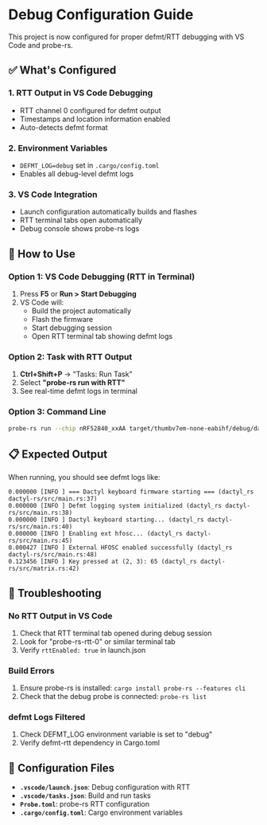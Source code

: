 # Debug Configuration Guide

This project is now configured for proper defmt/RTT debugging with VS Code and probe-rs.

## ✅ What's Configured

### 1. **RTT Output in VS Code Debugging**
- RTT channel 0 configured for defmt output
- Timestamps and location information enabled
- Auto-detects defmt format

### 2. **Environment Variables**
- `DEFMT_LOG=debug` set in `.cargo/config.toml`
- Enables all debug-level defmt logs

### 3. **VS Code Integration**
- Launch configuration automatically builds and flashes
- RTT terminal tabs open automatically
- Debug console shows probe-rs logs

## 🚀 How to Use

### **Option 1: VS Code Debugging (RTT in Terminal)**
1. Press **F5** or **Run > Start Debugging**
2. VS Code will:
   - Build the project automatically
   - Flash the firmware
   - Start debugging session
   - Open RTT terminal tab showing defmt logs

### **Option 2: Task with RTT Output**
1. **Ctrl+Shift+P** → "Tasks: Run Task"
2. Select **"probe-rs run with RTT"**
3. See real-time defmt logs in terminal

### **Option 3: Command Line**
```bash
probe-rs run --chip nRF52840_xxAA target/thumbv7em-none-eabihf/debug/dactyl-rs
```

## 📋 Expected Output

When running, you should see defmt logs like:
```
0.000000 [INFO ] === Dactyl keyboard firmware starting === (dactyl_rs dactyl-rs/src/main.rs:37)
0.000000 [INFO ] Defmt logging system initialized (dactyl_rs dactyl-rs/src/main.rs:38)
0.000000 [INFO ] Dactyl keyboard starting... (dactyl_rs dactyl-rs/src/main.rs:40)
0.000000 [INFO ] Enabling ext hfosc... (dactyl_rs dactyl-rs/src/main.rs:45)
0.000427 [INFO ] External HFOSC enabled successfully (dactyl_rs dactyl-rs/src/main.rs:48)
0.123456 [INFO ] Key pressed at (2, 3): 65 (dactyl_rs dactyl-rs/src/matrix.rs:42)
```

## 🔧 Troubleshooting

### **No RTT Output in VS Code**
1. Check that RTT terminal tab opened during debug session
2. Look for "probe-rs-rtt-0" or similar terminal tab
3. Verify `rttEnabled: true` in launch.json

### **Build Errors**
1. Ensure probe-rs is installed: `cargo install probe-rs --features cli`
2. Check that the debug probe is connected: `probe-rs list`

### **defmt Logs Filtered**
1. Check DEFMT_LOG environment variable is set to "debug"
2. Verify defmt-rtt dependency in Cargo.toml

## 📁 Configuration Files

- **`.vscode/launch.json`**: Debug configuration with RTT
- **`.vscode/tasks.json`**: Build and run tasks
- **`Probe.toml`**: probe-rs RTT configuration
- **`.cargo/config.toml`**: Cargo environment variables
